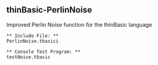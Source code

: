 ## thinBasic-PerlinNoise
Improved Perlin Noise function for the thinBasic language
```
** Include File: **
PerlinNoise.tbasici

** Console Test Program: **
testNoise.tbasic

```
